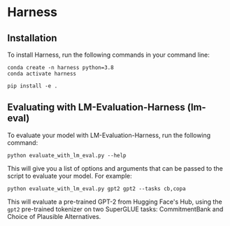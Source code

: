 # Harness

## Installation

To install Harness, run the following commands in your command line:

```shell
conda create -n harness python=3.8
conda activate harness

pip install -e .
```

## Evaluating with LM-Evaluation-Harness (lm-eval)

To evaluate your model with LM-Evaluation-Harness, run the following command:

```shell
python evaluate_with_lm_eval.py --help
```

This will give you a list of options and arguments that can be passed to the script to evaluate your model. For example:

```shell
python evaluate_with_lm_eval.py gpt2 gpt2 --tasks cb,copa
```

This will evaluate a pre-trained GPT-2 from Hugging Face's Hub, using the `gpt2` pre-trained tokenizer on two SuperGLUE tasks: CommitmentBank and Choice of Plausible Alternatives.
